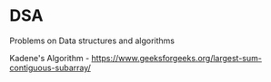 # DSA
Problems on Data structures and algorithms

Kadene's Algorithm - https://www.geeksforgeeks.org/largest-sum-contiguous-subarray/
